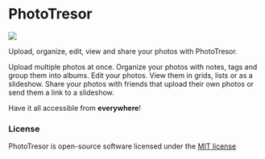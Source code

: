 PhotoTresor
===========

![](https://travis-ci.org/PhotoTresor/server.svg)

Upload, organize, edit, view and share your photos with PhotoTresor.

Upload multiple photos at once.
Organize your photos with notes, tags and group them into albums.
Edit your photos.
View them in grids, lists or as a slideshow.
Share your photos with friends that upload their own photos or send them a link to a slideshow.

Have it all accessible from **everywhere**!

### License

PhotoTresor is open-source software licensed under the [MIT license](http://opensource.org/licenses/MIT)
